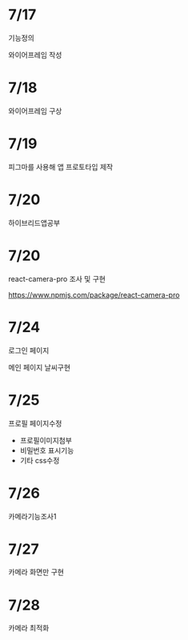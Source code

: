 # 7/17

기능정의

와이어프레임 작성

# 7/18

와이어프레임 구상

# 7/19

피그마를 사용해 앱 프로토타입 제작

# 7/20

하이브리드앱공부

# 7/20

react-camera-pro 조사 및 구현

https://www.npmjs.com/package/react-camera-pro

# 7/24

로그인 페이지

메인 페이지 날씨구현

# 7/25

프로필 페이지수정

- 프로필이미지첨부
- 비밀번호 표시기능
- 기타 css수정
# 7/26
카메라기능조사1

# 7/27
카메라 화면만 구현

# 7/28
카메라 최적화
